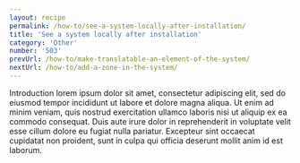 ```yaml
---
layout: recipe
permalink: /how-to/see-a-system-locally-after-installation/
title: 'See a system locally after installation'
category: 'Other'
number: '503'
prevUrl: /how-to/make-translatable-an-element-of-the-system/
nextUrl: /how-to/add-a-zone-in-the-system/
---
```


Introduction lorem ipsum dolor sit amet, consectetur adipiscing elit, sed do eiusmod tempor incididunt ut labore et dolore magna aliqua. Ut enim ad minim veniam, quis nostrud exercitation ullamco laboris nisi ut aliquip ex ea commodo consequat. Duis aute irure dolor in reprehenderit in voluptate velit esse cillum dolore eu fugiat nulla pariatur. Excepteur sint occaecat cupidatat non proident, sunt in culpa qui officia deserunt mollit anim id est laborum.

